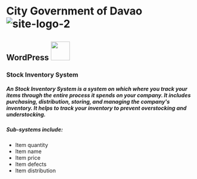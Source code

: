 # City Government of Davao ![site-logo-2](https://user-images.githubusercontent.com/121278310/209309993-6ebfdc52-dd2a-4168-82fb-945a0aa465c7.png)

## WordPress <img src="https://user-images.githubusercontent.com/121278310/209311185-7d946f43-0d77-4e61-afdd-2af6828f16c4.png" width="50" height="50" />

### Stock Inventory System
##### An Stock Inventory System is a system on which where you track your items through the entire process it spends on your company. It includes purchasing, distribution, storing, and managing the company's inventory. It helps to track your inventory to prevent overstocking and understocking.

##### Sub-systems include:
* Item quantity
* Item name
* Item price
* Item defects 
* Item distribution 
